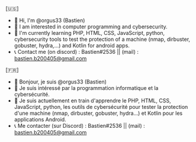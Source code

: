 [🇺🇸]
- 👋 Hi, I'm @orgus33 (Bastien)
- 👀 I am interested in computer programming and cybersecurity.
- 🌱 I'm currently learning PHP, HTML, CSS, JavaScript, python, cybersecurity tools to test the protection of a machine (nmap, dirbuster, gobuster, hydra,...) and Kotlin for android apps.
- 📞 Contact me (on discord) : Bastien#2536   ||   (mail) : bastien.b200405@gmail.com          


[🇫🇷]
- 👋 Bonjour, je suis @orgus33 (Bastien)
- 👀 Je suis intéressé par la programmation informatique et la cybersécurité.
- 🌱 Je suis actuellement en train d'apprendre le PHP, HTML, CSS, JavaScript, python, les outils de cybersécurité pour tester la protection d'une machine (nmap, dirbuster, gobuster, hydra...) et Kotlin pour les applications Android.
- 📞 Me contacter (sur Discord) : Bastien#2536   ||   (mail) : bastien.b200405@gmail.com

